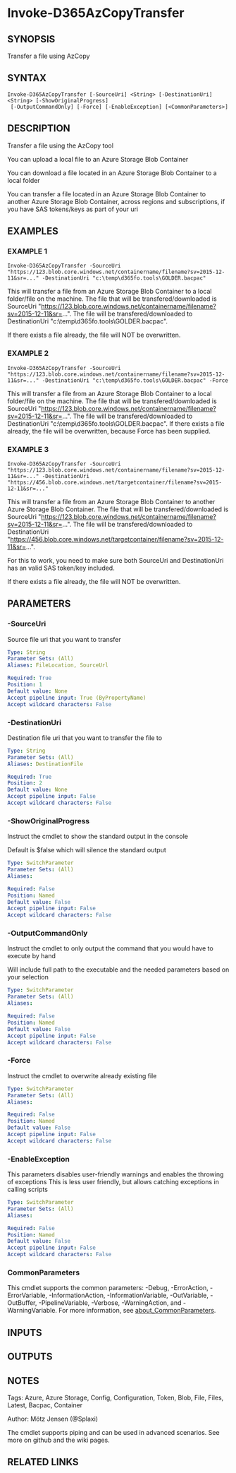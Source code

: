 ﻿---
external help file: d365fo.tools-help.xml
Module Name: d365fo.tools
online version:
schema: 2.0.0
---

# Invoke-D365AzCopyTransfer

## SYNOPSIS
Transfer a file using AzCopy

## SYNTAX

```
Invoke-D365AzCopyTransfer [-SourceUri] <String> [-DestinationUri] <String> [-ShowOriginalProgress]
 [-OutputCommandOnly] [-Force] [-EnableException] [<CommonParameters>]
```

## DESCRIPTION
Transfer a file using the AzCopy tool

You can upload a local file to an Azure Storage Blob Container

You can download a file located in an Azure Storage Blob Container to a local folder

You can transfer a file located in an Azure Storage Blob Container to another Azure Storage Blob Container, across regions and subscriptions, if you have SAS tokens/keys as part of your uri

## EXAMPLES

### EXAMPLE 1
```
Invoke-D365AzCopyTransfer -SourceUri "https://123.blob.core.windows.net/containername/filename?sv=2015-12-11&sr=..." -DestinationUri "c:\temp\d365fo.tools\GOLDER.bacpac"
```

This will transfer a file from an Azure Storage Blob Container to a local folder/file on the machine.
The file that will be transfered/downloaded is SourceUri "https://123.blob.core.windows.net/containername/filename?sv=2015-12-11&sr=...".
The file will be transfered/downloaded to DestinationUri "c:\temp\d365fo.tools\GOLDER.bacpac".

If there exists a file already, the file will NOT be overwritten.

### EXAMPLE 2
```
Invoke-D365AzCopyTransfer -SourceUri "https://123.blob.core.windows.net/containername/filename?sv=2015-12-11&sr=..." -DestinationUri "c:\temp\d365fo.tools\GOLDER.bacpac" -Force
```

This will transfer a file from an Azure Storage Blob Container to a local folder/file on the machine.
The file that will be transfered/downloaded is SourceUri "https://123.blob.core.windows.net/containername/filename?sv=2015-12-11&sr=...".
The file will be transfered/downloaded to DestinationUri "c:\temp\d365fo.tools\GOLDER.bacpac".
If there exists a file already, the file will  be overwritten, because Force has been supplied.

### EXAMPLE 3
```
Invoke-D365AzCopyTransfer -SourceUri "https://123.blob.core.windows.net/containername/filename?sv=2015-12-11&sr=..." -DestinationUri "https://456.blob.core.windows.net/targetcontainer/filename?sv=2015-12-11&sr=..."
```

This will transfer a file from an Azure Storage Blob Container to another Azure Storage Blob Container.
The file that will be transfered/downloaded is SourceUri "https://123.blob.core.windows.net/containername/filename?sv=2015-12-11&sr=...".
The file will be transfered/downloaded to DestinationUri "https://456.blob.core.windows.net/targetcontainer/filename?sv=2015-12-11&sr=...".

For this to work, you need to make sure both SourceUri and DestinationUri has an valid SAS token/key included.

If there exists a file already, the file will NOT be overwritten.

## PARAMETERS

### -SourceUri
Source file uri that you want to transfer

```yaml
Type: String
Parameter Sets: (All)
Aliases: FileLocation, SourceUrl

Required: True
Position: 1
Default value: None
Accept pipeline input: True (ByPropertyName)
Accept wildcard characters: False
```

### -DestinationUri
Destination file uri that you want to transfer the file to

```yaml
Type: String
Parameter Sets: (All)
Aliases: DestinationFile

Required: True
Position: 2
Default value: None
Accept pipeline input: False
Accept wildcard characters: False
```

### -ShowOriginalProgress
Instruct the cmdlet to show the standard output in the console

Default is $false which will silence the standard output

```yaml
Type: SwitchParameter
Parameter Sets: (All)
Aliases:

Required: False
Position: Named
Default value: False
Accept pipeline input: False
Accept wildcard characters: False
```

### -OutputCommandOnly
Instruct the cmdlet to only output the command that you would have to execute by hand

Will include full path to the executable and the needed parameters based on your selection

```yaml
Type: SwitchParameter
Parameter Sets: (All)
Aliases:

Required: False
Position: Named
Default value: False
Accept pipeline input: False
Accept wildcard characters: False
```

### -Force
Instruct the cmdlet to overwrite already existing file

```yaml
Type: SwitchParameter
Parameter Sets: (All)
Aliases:

Required: False
Position: Named
Default value: False
Accept pipeline input: False
Accept wildcard characters: False
```

### -EnableException
This parameters disables user-friendly warnings and enables the throwing of exceptions
This is less user friendly, but allows catching exceptions in calling scripts

```yaml
Type: SwitchParameter
Parameter Sets: (All)
Aliases:

Required: False
Position: Named
Default value: False
Accept pipeline input: False
Accept wildcard characters: False
```

### CommonParameters
This cmdlet supports the common parameters: -Debug, -ErrorAction, -ErrorVariable, -InformationAction, -InformationVariable, -OutVariable, -OutBuffer, -PipelineVariable, -Verbose, -WarningAction, and -WarningVariable. For more information, see [about_CommonParameters](http://go.microsoft.com/fwlink/?LinkID=113216).

## INPUTS

## OUTPUTS

## NOTES
Tags: Azure, Azure Storage, Config, Configuration, Token, Blob, File, Files, Latest, Bacpac, Container

Author: Mötz Jensen (@Splaxi)

The cmdlet supports piping and can be used in advanced scenarios.
See more on github and the wiki pages.

## RELATED LINKS
